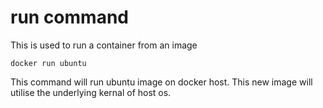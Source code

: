 
# run command 
This is used to run a container from an image 
```
docker run ubuntu
```
This command will run ubuntu image on docker host. This new image will utilise the underlying kernal of host os.


